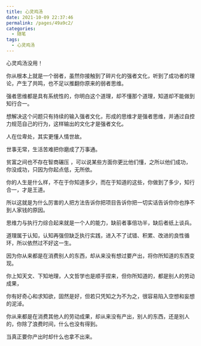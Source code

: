 ```yaml
---
title: 心灵鸡汤
date: 2021-10-09 22:37:46
permalink: /pages/49a9c2/
categories:
  - 随笔
tags:
  - 心灵鸡汤
---
```




心灵鸡汤没用！



你从根本上就是一个弱者，虽然你接触到了碎片化的强者文化，听到了成功者的理论，产生了共鸣，也不足以推翻你原来的弱者思维。

强者思维都是具有系统性的，你明白这个道理，却不懂那个道理，知道却不能做到知行合一。

想解决这个问题只有持续的输入强者文化，形成的思维才是强者思维，并通过自控力规范自己的行为，这样输出的文化才是强者文化。



人在位卑处，其实更懂人情世故。

世事无常，生活苦难把你磨成了万事通。

贫富之间也不存在智商碾压 ，可以说某些方面你更比他们懂，之所以他们成功，你没成功，只因为你起点低，无所依。



你的人生是什么样，不在于你知道多少，而在于知道的这些，你做到了多少，知行合一，才是王道。

所以这就是为什么厉害的人把方法告诉你把项目告诉你把一切实话告诉你你也挣不到人家钱的原因。

思维力与执行力综合起来就是一个人的能力，缺前者事倍功半，缺后者纸上谈兵。



道理属于认知，认知再强但缺乏执行实践，进入不了试错、积累、改进的良性循环，所以依然过不好这一生。

因为你从来都是在消费别人的东西，却从来没有想过要产出，将你所知道的东西变现。

你上知天文、下知地理，人文哲学也是顺手捏来，但你所知道的，都是别人的劳动成果，

你有好奇心和求知欲，固然是好，但若只凭知之为不为之，很容易陷入空想和妄想的泥淖。



你从来都是在消费其他人的劳动成果，却从来没有产出，别人的东西，还是别人的，你除了浪费时间，什么也没有得到。 

当真正要你产出时却什么也拿不出来。